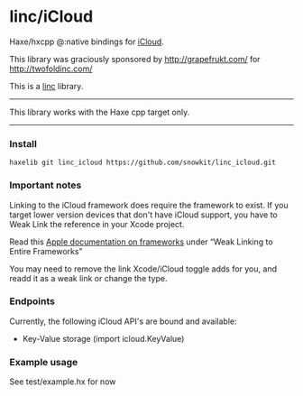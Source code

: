 # linc/iCloud
Haxe/hxcpp @:native bindings for [iCloud](https://developer.apple.com/icloud/).

This library was graciously sponsored by http://grapefrukt.com/ for http://twofoldinc.com/

This is a [linc](http://snowkit.github.io/linc/) library.

---

This library works with the Haxe cpp target only.

---
### Install

`haxelib git linc_icloud https://github.com/snowkit/linc_icloud.git`

### Important notes

Linking to the iCloud framework does require the framework to exist. If you target lower version devices that don't have iCloud support, you have to Weak Link the reference in your Xcode project.

Read this [Apple documentation on frameworks](https://developer.apple.com/library/mac/documentation/MacOSX/Conceptual/BPFrameworks/Concepts/WeakLinking.html#//apple_ref/doc/uid/20002378-BBCJICEC) under “Weak Linking to Entire Frameworks”

You may need to remove the link Xcode/iCloud toggle adds for you, and readd it as a weak link or change the type.

### Endpoints

Currently, the following iCloud API's are bound and available:

- Key-Value storage (import icloud.KeyValue)

### Example usage

See test/example.hx for now
